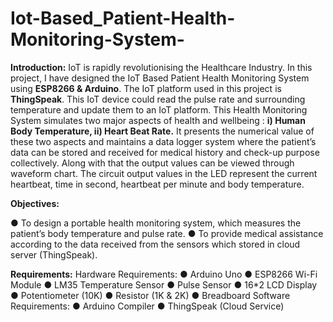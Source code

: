# Iot-Based_Patient-Health-Monitoring-System-
**Introduction:**
IoT is rapidly revolutionising the Healthcare Industry. In this project, I have designed the IoT
Based Patient Health Monitoring System using **ESP8266 & Arduino**. The IoT platform used
in this project is **ThingSpeak**. This IoT device could read the pulse rate and surrounding
temperature and update them to an IoT platform.
This Health Monitoring System simulates two major aspects of health and wellbeing :
**i) Human Body Temperature, ii) Heart Beat Rate.**
It presents the numerical value of these two aspects and maintains a data logger system
where the patient’s data can be stored and received for medical history and check-up
purpose collectively. Along with that the output values can be viewed through waveform
chart. The circuit output values in the LED represent the current heartbeat, time in second,
heartbeat per minute and body temperature.

**Objectives:**

● To design a portable health monitoring system, which measures the patient’s body
temperature and pulse rate.
● To provide medical assistance according to the data received from the sensors which
stored in cloud server (ThingSpeak).

**Requirements:**
Hardware Requirements:
● Arduino Uno
● ESP8266 Wi-Fi Module
● LM35 Temperature Sensor
● Pulse Sensor
● 16*2 LCD Display
● Potentiometer (10K)
● Resistor (1K & 2K)
● Breadboard
Software Requirements:
● Arduino Compiler
● ThingSpeak (Cloud Service)
